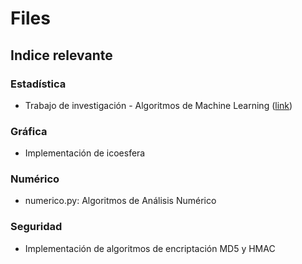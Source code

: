 # Files
## Indice relevante

### Estadística
* Trabajo de investigación - Algoritmos de Machine Learning ([link](http://htmlpreview.github.io/?https://github.com/luislve17/files/blob/master/Estadistica/Investig_Machine_Learning.html))

### Gráfica
* Implementación de icoesfera

### Numérico
* numerico.py: Algoritmos de Análisis Numérico

### Seguridad
* Implementación de algoritmos de encriptación MD5 y HMAC
